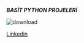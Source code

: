 ***BASİT PYTHON PROJELERİ***

![download](https://user-images.githubusercontent.com/86615310/202873094-85b766aa-cc6c-4818-a455-c12762790f1e.jpg)

[Linkedin](https://www.linkedin.com/in/eren-terzi-573224225/)


